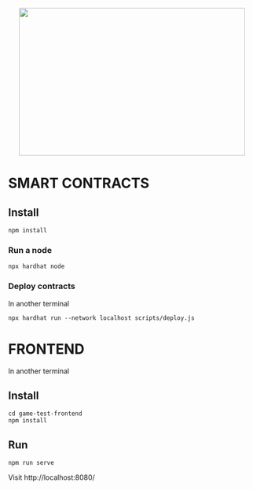 
<p align="center">
  <img width="460" height="300" src="https://github.com/verynifty/ethworld-game-solidity/raw/main/website/logo.jpeg">
</p>

# SMART CONTRACTS

## Install

```
npm install
```
### Run a node

```
npx hardhat node
```

### Deploy contracts

In another terminal

```
npx hardhat run --network localhost scripts/deploy.js
```

# FRONTEND 

In another terminal

## Install

```
cd game-test-frontend
npm install
```


## Run

```
npm run serve
```

Visit http://localhost:8080/